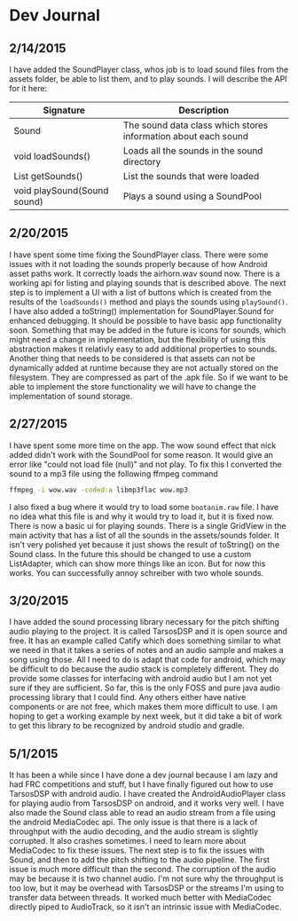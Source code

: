 # Dev Journal

## 2/14/2015
I have added the SoundPlayer class, whos job is to load sound files from the 
assets folder, be able to list them, and to play sounds. I will describe the API 
for it here:

| Signature                   | Description                                                    |
|-----------------------------|----------------------------------------------------------------|
| Sound                       | The sound data class which stores information about each sound |
| void loadSounds()           | Loads all the sounds in the sound directory                    |
| List<Sound> getSounds()     | List the sounds that were loaded                               |
| void playSound(Sound sound) | Plays a sound using a SoundPool                                |

## 2/20/2015
I have spent some time fixing the SoundPlayer class. There were some issues with 
it not loading the sounds properly because of how Android asset paths work. It 
correctly loads the airhorn.wav sound now. There is a working api for listing 
and playing sounds that is described above. The next step is to implement a UI 
with a list of buttons which is created from the results of the `loadSounds()` 
method and plays the sounds using `playSound()`. I have also added a toString()
implementation for SoundPlayer.Sound for enhanced debugging. It should be 
possible to have basic app functionality soon. Something that may be added in 
the future is icons for sounds, which might need a change in implementation, 
but the flexibility of using this abstraction makes it relativly easy to add 
additional properties to sounds. Another thing that needs to be considered is 
that assets can not be dynamically added at runtime because they are not 
actually stored on the filesystem. They are compressed as part of the .apk 
file. So if we want to be able to implement the store functionality we will 
have to change the implementation of sound storage.

## 2/27/2015
I have spent some more time on the app. The wow sound effect that nick added didn't work with the
SoundPool for some reason. It would give an error like "could not load file (null)" and not play.
To fix this I converted the sound to a mp3 file using the following ffmpeg command

```sh
ffmpeg -i wow.wav -coded:a libmp3flac wow.mp3
```

I also fixed a bug where it would try to load some `bootanim.raw` file. I have no idea what this
file is and why it would try to load it, but it is fixed now. There is now a basic ui for playing
sounds. There is a single GridView in the main activity that has a list of all the sounds in the
assets/sounds folder. It isn't very polished yet because it just shows the result of toString() on
the Sound class. In the future this should be changed to use a custom ListAdapter, which can show
more things like an icon. But for now this works. You can successfully annoy schreiber with two
whole sounds.

## 3/20/2015
I have added the sound processing library necessary for the pitch shifting audio playing to the
project. It is called TarsosDSP and it is open source and free. It has an example called Catify
which does something similar to what we need in that it takes a series of notes and an audio
sample and makes a song using those. All I need to do is adapt that code for android, which may be
difficult to do because the audio stack is completely different. They do provide some classes for
interfacing with android audio but I am not yet sure if they are sufficient. So far, this is the
only FOSS and pure java audio processing library that I could find. Any others either have native
components or are not free, which makes them more difficult to use. I am hoping to get a working
example by next week, but it did take a bit of work to get this library to be recognized by android
studio and gradle.

## 5/1/2015
It has been a while since I have done a dev journal because I am lazy and had FRC competitions and
stuff, but I have finally figured out how to use TarsosDSP with android audio. I have created the
AndroidAudioPlayer class for playing audio from TarsosDSP on android, and it works very well. I have
also made the Sound class able to read an audio stream from a file using the android MediaCodec api.
The only issue is that there is a lack of throughput with the audio decoding, and the audio stream is
slightly corrupted. It also crashes sometimes. I need to learn more about MediaCodec to fix these
issues. The next step is to fix the issues with Sound, and then to add the pitch shifting to the
audio pipeline. The first issue is much more difficult than the second. The corruption of the audio
may be because it is two channel audio. I'm not sure why the throughput is too low, but it may be
overhead with TarsosDSP or the streams I'm using to transfer data between threads. It worked much
better with MediaCodec directly piped to AudioTrack, so it isn't an intrinsic issue with MediaCodec.
